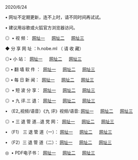 <p>2020/6/24
<p>• 网址不定期更新，连不上时，请不同时间再试试。
<p>• 建议用谷歌或火狐官方浏览器访问。
<p>◎  • 视 频： 
<a href="http://ksp.shirokuriwaki.com/" target="_blank">网址一</a> 　 
<a href="http://kip.shirokuriwaki.com/" target="_blank">网址二</a> 　 
<a href="http://kbp.shirokuriwaki.com/b.html" target="_blank">网址三</a>
<p>◆ 分 享 网 址 ：h.nobe.ml  （ 请 收 藏） </p>

<p>◎•  小 站：  
<a href="http://ksp.shirokuriwaki.com/f.html" target="_blank">网址一</a> 　 
<a href="http://kip.shirokuriwaki.com/h.html" target="_blank">网址二</a> 　 
<a href="http://kbp.shirokuriwaki.com/k/" target="_blank">网址三</a></p><p>

<p>◎  • 翻 墙 软 件 ：  
<a href="http://ksp.shirokuriwaki.com/ff/" target="_blank">网址一</a> 　 
<a href="http://kip.shirokuriwaki.com/s/read/a1_nd.html" target="_blank">网址二</a> 　 
<a href="http://kbp.shirokuriwaki.com/ff/index.html" target="_blank">网址三</a></p>
<p>◎  • 每 日 新 闻：  
<a href="http://ksp.shirokuriwaki.com/day/" target="_blank">网址一</a> 　 
<a href="http://kip.shirokuriwaki.com/day/" target="_blank">网址二</a> 　 
<a href="http://kbp.shirokuriwaki.com/day/index.html" target="_blank">网址三</a></p>
<p>◎   • 短 波 分 享：  
<a href="http://ksp.shirokuriwaki.com/h/" target="_blank">网址一</a> 　 
<a href="http://kip.shirokuriwaki.com/h/" target="_blank">网址二</a> 　 
<a href="http://kbp.shirokuriwaki.com/h/index.html" target="_blank">网址三</a></p>
<p>◎   • 九 评.三 退：  
<a href="http://ksp.shirokuriwaki.com/t/" target="_blank">网址一</a> 　 
<a href="http://kip.shirokuriwaki.com/v2/index.html" target="_blank">网址二</a> 　 
<a href="http://kbp.shirokuriwaki.com/tt/index.html" target="_blank">网址三</a> 　</p>
<p>  • （E2_视频/语音）《九 评》视频/语音: 
<a href="http://ksp.shirokuriwaki.com/7738.html" target="_blank">网址一</a> 　 
<a href="http://kip.shirokuriwaki.com/7614.html" target="_blank">网址二</a> 　 
<a href="http://kbp.shirokuriwaki.com/7633.html" target="_blank">网址三</a></p>
<p>◎   • 三 退 管 道...退 党 网：  
<a href="http://ksp.shirokuriwaki.com/go/td1.html" target="_blank">网址一</a> 　 
<a href="http://kip.shirokuriwaki.com/go/td2.html" target="_blank">网址二</a> 　 
<a href="http://kbp.shirokuriwaki.com/go/td3.html" target="_blank">网址三</a></p>
<p>  • （F1） 三 退 管 道（一）： 
<a href="http://ksp.shirokuriwaki.com/dd/" target="_blank">网址一</a> 　 
<a href="http://kip.shirokuriwaki.com/s/read/a1_tdx.html" target="_blank">网址二</a> 　 
<a href="http://kbp.shirokuriwaki.com/dd/" target="_blank">网址三</a></p>
<p>  • （F2）三 退 管 道（二）： 
<a href="http://kip.shirokuriwaki.com/d/" target="_blank">网址一</a> 　 
<a href="http://ksp.shirokuriwaki.com/d/index.html" target="_blank">网址二</a> 　 
<a href="http://kbp.shirokuriwaki.com/d/" target="_blank">网址三</a></p>
<p>◎   • PDF电子书：  
<a href="http://ksp.shirokuriwaki.com/p/" target="_blank">网址一</a> 　 
<a href="http://kip.shirokuriwaki.com/p/index.html" target="_blank">网址二</a> 　 
<a href="http://kbp.shirokuriwaki.com/p/" target="_blank">网址三</a></p>
